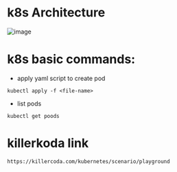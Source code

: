 # k8s Architecture

![image](https://github.com/user-attachments/assets/b306529a-6c34-4cb3-ba11-ecc13822ee28)


# k8s basic commands:

- apply yaml script to create pod
````
kubectl apply -f <file-name>
````
- list pods
````
kubectl get poods
````
# killerkoda link
````
https://killercoda.com/kubernetes/scenario/playground
````
